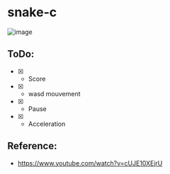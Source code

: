 # snake-c

![image](https://user-images.githubusercontent.com/79057640/214579268-af22eef6-dc63-4530-a8d1-953e1b9bc700.png)

## ToDo:
- [x] - Score
- [x] - wasd mouvement
- [x] - Pause
- [x] - Acceleration

## Reference:
- https://www.youtube.com/watch?v=cUJE10XEjrU
